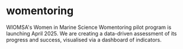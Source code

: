 # womentoring
WIOMSA's Women in Marine Science Womentoring pilot program is launching April 2025. We are creating a data-driven assessment of its progress and success, visualised via a dashboard of indicators.
